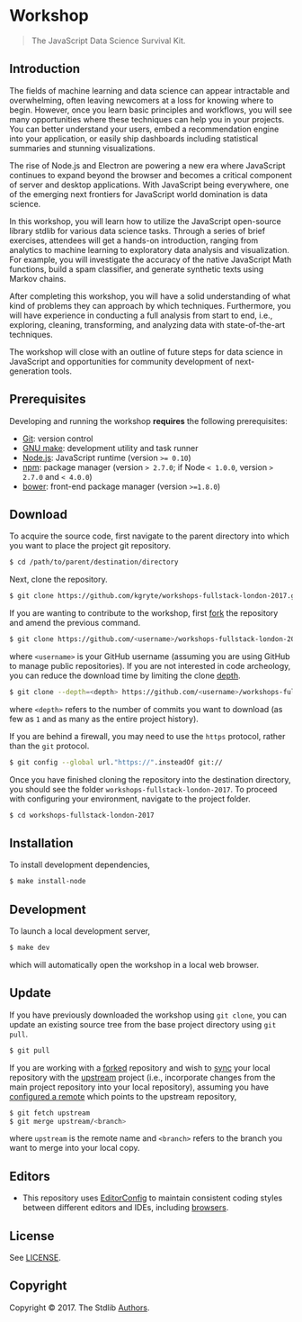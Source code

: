 # Workshop

> The JavaScript Data Science Survival Kit.


## Introduction

The fields of machine learning and data science can appear intractable and overwhelming, often leaving newcomers at a loss for knowing where to begin. However, once you learn basic principles and workflows, you will see many opportunities where these techniques can help you in your projects. You can better understand your users, embed a recommendation engine into your application, or easily ship dashboards including statistical summaries and stunning visualizations.

The rise of Node.js and Electron are powering a new era where JavaScript continues to expand beyond the browser and becomes a critical component of server and desktop applications. With JavaScript being everywhere, one of the emerging next frontiers for JavaScript world domination is data science.

In this workshop, you will learn how to utilize the JavaScript open-source library stdlib for various data science tasks. Through a series of brief exercises, attendees will get a hands-on introduction, ranging from analytics to machine learning to exploratory data analysis and visualization. For example, you will investigate the accuracy of the native JavaScript Math functions, build a spam classifier, and generate synthetic texts using Markov chains.

After completing this workshop, you will have a solid understanding of what kind of problems they can approach by which techniques. Furthermore, you will have experience in conducting a full analysis from start to end, i.e., exploring, cleaning, transforming, and analyzing data with state-of-the-art techniques.

The workshop will close with an outline of future steps for data science in JavaScript and opportunities for community development of next-generation tools.


## Prerequisites

Developing and running the workshop __requires__ the following prerequisites:

* [Git][git]: version control
* [GNU make][gnu-make]: development utility and task runner
* [Node.js][node-js]: JavaScript runtime (version `>= 0.10`)
* [npm][npm]: package manager (version `> 2.7.0`; if Node `< 1.0.0`, version `> 2.7.0` and `< 4.0.0`)
* [bower][bower]: front-end package manager (version `>=1.8.0`)


## Download

To acquire the source code, first navigate to the parent directory into which you want to place the project git repository.

``` bash
$ cd /path/to/parent/destination/directory
```

Next, clone the repository.

``` bash
$ git clone https://github.com/kgryte/workshops-fullstack-london-2017.git
```

If you are wanting to contribute to the workshop, first [fork][github-fork] the repository and amend the previous command.

``` bash
$ git clone https://github.com/<username>/workshops-fullstack-london-2017.git
```

where `<username>` is your GitHub username (assuming you are using GitHub to manage public repositories). If you are not interested in code archeology, you can reduce the download time by limiting the clone [depth][git-clone-depth].

``` bash
$ git clone --depth=<depth> https://github.com/<username>/workshops-fullstack-london-2017.git
```

where `<depth>` refers to the number of commits you want to download (as few as `1` and as many as the entire project history).

If you are behind a firewall, you may need to use the `https` protocol, rather than the `git` protocol.

``` bash
$ git config --global url."https://".insteadOf git://
```

Once you have finished cloning the repository into the destination directory, you should see the folder `workshops-fullstack-london-2017`. To proceed with configuring your environment, navigate to the project folder.

``` bash
$ cd workshops-fullstack-london-2017
```


## Installation

To install development dependencies,

``` bash
$ make install-node
```


## Development

To launch a local development server,

``` bash
$ make dev
```

which will automatically open the workshop in a local web browser.


## Update

If you have previously downloaded the workshop using `git clone`, you can update an existing source tree from the base project directory using `git pull`.

``` bash
$ git pull
```

If you are working with a [forked][github-fork] repository and wish to [sync][github-fork-sync] your local repository with the [upstream][git-remotes] project (i.e., incorporate changes from the main project repository into your local repository), assuming you have [configured a remote][github-remote] which points to the upstream repository,

``` bash
$ git fetch upstream
$ git merge upstream/<branch>
```

where `upstream` is the remote name and `<branch>` refers to the branch you want to merge into your local copy.


## Editors

* This repository uses [EditorConfig][editorconfig] to maintain consistent coding styles between different editors and IDEs, including [browsers][editorconfig-chrome].


## License

See [LICENSE][license].


## Copyright

Copyright &copy; 2017. The Stdlib [Authors][authors].


<!-- Section for all links. Make sure to keep an empty line after the `section` element and another before the `/section` close. -->

<section class="links">

[git]: http://git-scm.com/
[gnu-make]: https://www.gnu.org/software/make
[node-js]: https://nodejs.org/en/
[npm]: https://www.npmjs.com/
[bower]: https://bower.io/

[git-clone-depth]: https://git-scm.com/docs/git-clone#git-clone---depthltdepthgt
[git-remotes]: https://git-scm.com/book/en/v2/Git-Basics-Working-with-Remotes

[github-fork]: https://help.github.com/articles/fork-a-repo/
[github-fork-sync]: https://help.github.com/articles/syncing-a-fork/
[github-remote]: https://help.github.com/articles/configuring-a-remote-for-a-fork/

[editorconfig]: http://editorconfig.org/
[editorconfig-chrome]: https://chrome.google.com/webstore/detail/github-editorconfig/bppnolhdpdfmmpeefopdbpmabdpoefjh?hl=en-US

[authors]: https://github.com/kgryte/workshops-fullstack-london-2017/graphs/contributors
[license]: https://raw.githubusercontent.com/kgryte/workshops-fullstack-london-2017/master/LICENSE

</section>

<!-- /.links -->
